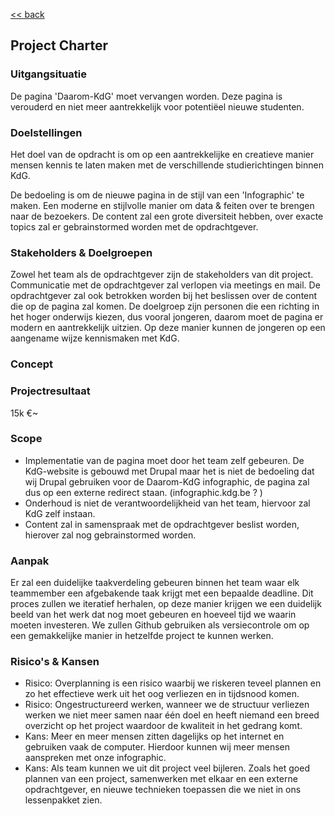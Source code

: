 [<< back](README.md)

## Project Charter ##

### Uitgangsituatie ###
De pagina 'Daarom-KdG' moet vervangen worden. Deze pagina is verouderd en niet meer aantrekkelijk voor potentiëel nieuwe studenten.

### Doelstellingen ###
Het doel van de opdracht is om op een aantrekkelijke en creatieve manier mensen
kennis te laten maken met de verschillende studierichtingen binnen KdG.

De bedoeling is om de nieuwe pagina in de stijl van een 'Infographic' te maken. Een moderne en stijlvolle manier om data & feiten over te brengen naar de bezoekers.
De content zal een grote diversiteit hebben, over exacte topics zal er gebrainstormed worden met de opdrachtgever.

### Stakeholders & Doelgroepen ###
Zowel het team als de opdrachtgever zijn de stakeholders van dit project. Communicatie met de opdrachtgever zal verlopen via meetings en mail. De opdrachtgever zal ook betrokken worden bij het beslissen over de content die op de pagina zal komen.
De doelgroep zijn personen die een richting in het hoger onderwijs kiezen, dus vooral jongeren, daarom moet de pagina er modern en aantrekkelijk uitzien. Op deze manier kunnen de jongeren op een aangename wijze kennismaken met KdG.

### Concept ###

### Projectresultaat ###
15k €~

### Scope ###
- Implementatie van de pagina moet door het team zelf gebeuren. De KdG-website is gebouwd met Drupal maar het is niet de bedoeling dat wij Drupal gebruiken voor de Daarom-KdG infographic, de pagina zal dus op een externe redirect staan. (infographic.kdg.be ? )
- Onderhoud is niet de verantwoordelijkheid van het team, hiervoor zal KdG zelf instaan.
- Content zal in samenspraak met de opdrachtgever beslist worden, hierover zal nog gebrainstormed worden.

### Aanpak ###
Er zal een duidelijke taakverdeling gebeuren binnen het team waar elk teammember een afgebakende taak krijgt met een bepaalde deadline. Dit proces zullen we iteratief herhalen, op deze manier krijgen we een duidelijk beeld van het werk dat nog moet gebeuren en hoeveel tijd we waarin moeten investeren.
We zullen Github gebruiken als versiecontrole om op een gemakkelijke manier in hetzelfde project te kunnen werken.

### Risico's & Kansen ###
- Risico: Overplanning is een risico waarbij we riskeren teveel plannen en zo het effectieve werk uit het oog verliezen en in tijdsnood komen.
- Risico: Ongestructureerd werken, wanneer we de structuur verliezen werken we niet meer samen naar één doel en heeft niemand een breed overzicht op het project waardoor de kwaliteit in het gedrang komt.
- Kans: Meer en meer mensen zitten dagelijks op het internet en gebruiken vaak de computer. Hierdoor kunnen wij meer mensen aanspreken met onze infographic.
- Kans: Als team kunnen we uit dit project veel bijleren. Zoals het goed plannen van een project, samenwerken met elkaar en een externe opdrachtgever, en nieuwe technieken toepassen die we niet in ons lessenpakket zien.
